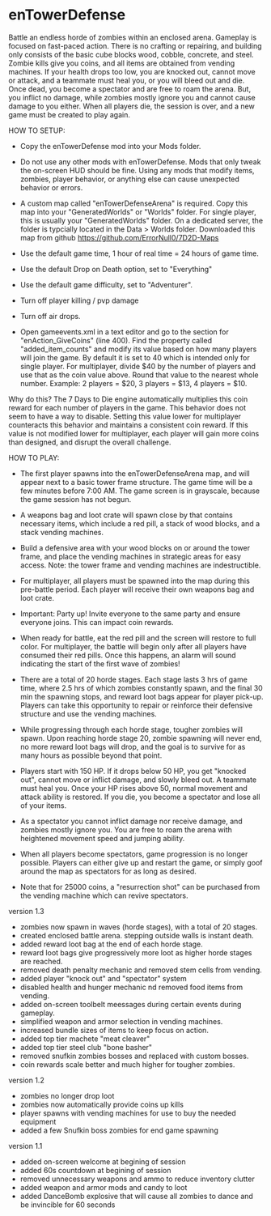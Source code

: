 # enTowerDefense

Battle an endless horde of zombies within an enclosed arena. Gameplay is focused on fast-paced action. There is no crafting or repairing, and building only consists of the basic cube blocks wood, cobble, concrete, and steel. Zombie kills give you coins, and all items are obtained from vending machines. If your health drops too low, you are knocked out, cannot move or attack, and a teammate must heal you, or you will bleed out and die. Once dead, you become a spectator and are free to roam the arena. But, you inflict no damage, while zombies mostly ignore you and cannot cause damage to you either. When all players die, the session is over, and a new game must be created to play again.


HOW TO SETUP:

- Copy the enTowerDefense mod into your Mods folder.

- Do not use any other mods with enTowerDefense. Mods that only tweak the on-screen HUD should be fine. Using any mods that modify items, zombies, player behavior, or anything else can cause unexpected behavior or errors.

- A custom map called "enTowerDefenseArena" is required. Copy this map into your "GeneratedWorlds" or "Worlds" folder. For single player, this is usually your "GeneratedWorlds" folder. On a dedicated server, the folder is typcially located in the Data > Worlds folder. Downloaded this map from github https://github.com/ErrorNull0/7D2D-Maps

- Use the default game time, 1 hour of real time = 24 hours of game time.

- Use the default Drop on Death option, set to "Everything"

- Use the default game difficulty, set to "Adventurer".

- Turn off player killing / pvp damage

- Turn off air drops. 

- Open gameevents.xml in a text editor and go to the section for "enAction_GiveCoins" (line 400). Find the property called "added_item_counts" and modify its value based on how many players will join the game. By default it is set to 40 which is intended only for single player. For multiplayer, divide $40 by the number of players and use that as the coin value above. Round that value to the nearest whole number. Example: 2 players = $20, 3 players = $13, 4 players = $10. 

Why do this? The 7 Days to Die engine automatically multiplies this coin reward for each number of players in the game. This behavior does not seem to have a way to disable. Setting this value lower for multiplayer counteracts this behavior and maintains a consistent coin reward. If this value is not modified lower for multiplayer, each player will gain more coins than designed, and disrupt the overall challenge.


HOW TO PLAY:

- The first player spawns into the enTowerDefenseArena map, and will appear next to a basic tower frame structure. The game time will be a few minutes before 7:00 AM. The game screen is in grayscale, because the game session has not begun.

- A weapons bag and loot crate will spawn close by that contains necessary items, which include a red pill, a stack of wood blocks, and a stack vending machines.

- Build a defensive area with your wood blocks on or around the tower frame, and place the vending machines in strategic areas for easy access. Note: the tower frame and vending machines are indestructible.

- For multiplayer, all players must be spawned into the map during this pre-battle period. Each player will receive their own weapons bag and loot crate. 

- Important: Party up! Invite everyone to the same party and ensure everyone joins. This can impact coin rewards.

- When ready for battle, eat the red pill and the screen will restore to full color. For multiplayer, the battle will begin only after all players have consumed their red pills. Once this happens, an alarm will sound indicating the start of the first wave of zombies!

- There are a total of 20 horde stages. Each stage lasts 3 hrs of game time, where 2.5 hrs of which zombies constantly spawn, and the final 30 min the spawning stops, and reward loot bags appear for player pick-up. Players can take this opportunity to repair or reinforce their defensive structure and use the vending machines.

- While progressing through each horde stage, tougher zombies will spawn. Upon reaching horde stage 20, zombie spawning will never end, no more reward loot bags will drop, and the goal is to survive for as many hours as possible beyond that point.

- Players start with 150 HP. If it drops below 50 HP, you get "knocked out", cannot move or inflict damage, and slowly bleed out. A teammate must heal you. Once your HP rises above 50, normal movement and attack ability is restored. If you die, you become a spectator and lose all of your items.

- As a spectator you cannot inflict damage nor receive damage, and zombies mostly ignore you. You are free to roam the arena with heightened movement speed and jumping ability. 

- When all players become spectators, game progression is no longer possible. Players can either give up and restart the game, or simply goof around the map as spectators for as long as desired.

- Note that for 25000 coins, a "resurrection shot" can be purchased from the vending machine which can revive spectators.



version 1.3
- zombies now spawn in waves (horde stages), with a total of 20 stages.
- created enclosed battle arena. stepping outside walls is instant death.
- added reward loot bag at the end of each horde stage.
- reward loot bags give progressively more loot as higher horde stages are reached.
- removed death penalty mechanic and removed stem cells from vending.
- added player "knock out" and "spectator" system
- disabled health and hunger mechanic nd removed food items from vending.
- added on-screen toolbelt meessages during certain events during gameplay.
- simplified weapon and armor selection in vending machines.
- increased bundle sizes of items to keep focus on action.
- added top tier machete "meat cleaver" 
- added top tier steel club "bone basher"
- removed snufkin zombies bosses and replaced with custom bosses.
- coin rewards scale better and much higher for tougher zombies.

version 1.2
- zombies no longer drop loot
- zombies now automatically provide coins up kills
- player spawns with vending machines for use to buy the needed equipment
- added a few Snufkin boss zombies for end game spawning

version 1.1
- added on-screen welcome at begining of session
- added 60s countdown at begining of session
- removed unnecessary weapons and ammo to reduce inventory clutter
- added weapon and armor mods and candy to loot
- added DanceBomb explosive that will cause all zombies to dance and be invincible for 60 seconds

